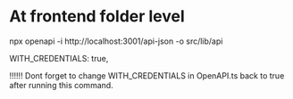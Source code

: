 # At frontend folder level
npx openapi -i http://localhost:3001/api-json -o src/lib/api

WITH_CREDENTIALS: true,

!!!!!!
Dont forget to change WITH_CREDENTIALS in OpenAPI.ts back to true after running this command.

